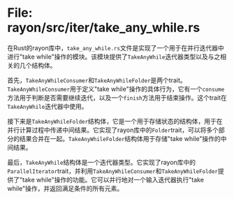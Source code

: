# File: rayon/src/iter/take_any_while.rs

在Rust的rayon库中，`take_any_while.rs`文件是实现了一个用于在并行迭代器中进行"take while"操作的模块。该模块提供了`TakeAnyWhile`迭代器类型以及与之相关的几个结构体。

首先，`TakeAnyWhileConsumer`和`TakeAnyWhileFolder`是两个trait。`TakeAnyWhileConsumer`用于定义"take while"操作的具体行为，它有一个`consume`方法用于判断是否需要继续迭代，以及一个`finish`方法用于结束操作。这个trait在`TakeAnyWhile`迭代器中使用。

接下来是`TakeAnyWhileFolder`结构体，它是一个用于存储状态的结构体，用于在并行计算过程中传递中间结果。它实现了rayon库中的`Folder`trait，可以将多个部分的结果合并在一起。`TakeAnyWhileFolder`结构体用于存储"take while"操作的中间结果。

最后，`TakeAnyWhile`结构体是一个迭代器类型。它实现了rayon库中的`ParallelIterator`trait，并利用`TakeAnyWhileConsumer`和`TakeAnyWhileFolder`提供了"take while"操作的功能。它可以并行地对一个输入迭代器执行"take while"操作，并返回满足条件的所有元素。

